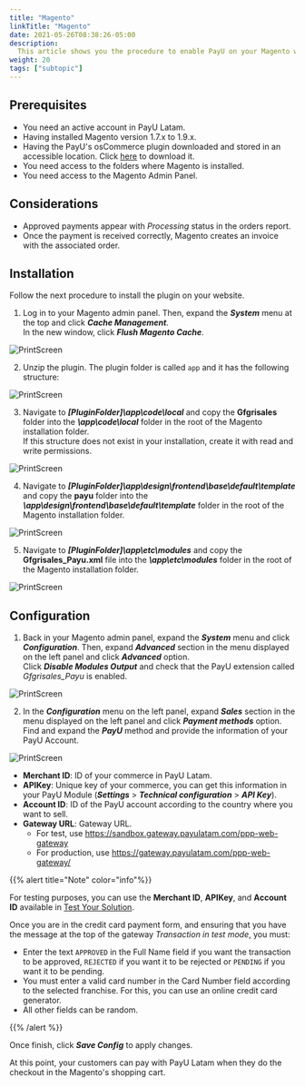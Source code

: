 ```yaml
---
title: "Magento"
linkTitle: "Magento"
date: 2021-05-26T08:38:26-05:00
description:
  This article shows you the procedure to enable PayU on your Magento website.
weight: 20
tags: ["subtopic"]
---
```


## Prerequisites
* You need an active account in PayU Latam.
* Having installed Magento version 1.7.x to 1.9.x.
* Having the PayU's osCommerce plugin downloaded and stored in an accessible location. Click [here](/assets/plugins/Plugin_PayU_Magento-1.3.zip) to download it.
* You need access to the folders where Magento is installed.
* You need access to the Magento Admin Panel.

## Considerations
* Approved payments appear with _Processing_ status in the orders report.
* Once the payment is received correctly, Magento creates an invoice with the associated order.

## Installation
Follow the next procedure to install the plugin on your website.

1. Log in to your Magento admin panel. Then, expand the _**System**_ menu at the top and click _**Cache Management**_.<br>
In the new window, click _**Flush Magento Cache**_.

![PrintScreen](/assets/Magento/Magento_01.png)

2. Unzip the plugin. The plugin folder is called ```app``` and it has the following structure:

![PrintScreen](/assets/Magento/Magento_02.png)

3. Navigate to ***[PluginFolder]\app\code\local*** and copy the **Gfgrisales** folder into the ***\app\code\local*** folder in the root of the Magento installation folder.<br>
If this structure does not exist in your installation, create it with read and write permissions.

![PrintScreen](/assets/Magento/Magento_03.png)

4. Navigate to ***[PluginFolder]\app\design\frontend\base\default\template*** and copy the **payu** folder into the ***\app\design\frontend\base\default\template*** folder in the root of the Magento installation folder.

![PrintScreen](/assets/Magento/Magento_04.png)

5. Navigate to ***[PluginFolder]\app\etc\modules*** and copy the **Gfgrisales_Payu.xml** file into the ***\app\etc\modules*** folder in the root of the Magento installation folder.

![PrintScreen](/assets/Magento/Magento_05.png)

## Configuration
1. Back in your Magento admin panel, expand the _**System**_ menu and click _**Configuration**_. Then, expand _**Advanced**_ section in the menu displayed on the left panel and click _**Advanced**_ option.<br>
Click _**Disable Modules Output**_ and check that the PayU extension called *Gfgrisales_Payu* is enabled.

![PrintScreen](/assets/Magento/Magento_06.png)

2. In the _**Configuration**_ menu on the left panel, expand _**Sales**_ section in the menu displayed on the left panel and click _**Payment methods**_ option.<br>
Find and expand the _**PayU**_ method and provide the information of your PayU Account.

![PrintScreen](/assets/Magento/Magento_07.png)

* **Merchant ID**: ID of your commerce in PayU Latam.
* **APIKey**: Unique key of your commerce, you can get this information in your PayU Module (**_Settings_** > **_Technical configuration_** > **_API Key_**).
* **Account ID**: ID of the PayU account according to the country where you want to sell.
* **Gateway URL**: Gateway URL.
  * For test, use https://sandbox.gateway.payulatam.com/ppp-web-gateway
  * For production, use https://gateway.payulatam.com/ppp-web-gateway/

{{% alert title="Note" color="info"%}}

For testing purposes, you can use the **Merchant ID**, **APIKey**, and **Account ID** available in [Test Your Solution](../../getting-started/test-your-solution.html).

Once you are in the credit card payment form, and ensuring that you have the message at the top of the gateway _Transaction in test mode_, you must:

* Enter the text ```APPROVED``` in the Full Name field if you want the transaction to be approved, ```REJECTED``` if you want it to be rejected or ```PENDING``` if you want it to be pending.
* You must enter a valid card number in the Card Number field according to the selected franchise. For this, you can use an online credit card generator.
* All other fields can be random.

{{% /alert %}}  

Once finish, click _**Save Config**_ to apply changes.

At this point, your customers can pay with PayU Latam when they do the checkout in the Magento's shopping cart. 

